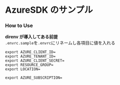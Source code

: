 # AzureSDK のサンプル

### How to Use

**direnv が導入してある前提**  
`.envrc.sample`を`.envrc`にリネームし各項目に値を入れる

```
export AZURE_CLIENT_ID=
export AZURE_TENANT_ID=
export AZURE_CLIENT_SECRET=
export RESOURCE_GROUP=
export LOCATION=

export AZURE_SUBSCRIPTION=
```
